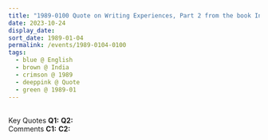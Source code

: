 ```yaml
---
title: "1989-0100 Quote on Writing Experiences, Part 2 from the book Insights, Inspirations and Eternal Moments, Chapter 38, Pages 109 and 110 by Yogi Mahajan, Flight from Mumbai to New Delhi, India"
date: 2023-10-24
display_date: 
sort_date: 1989-01-04
permalink: /events/1989-0104-0100
tags:
  - blue @ English
  - brown @ India
  - crimson @ 1989
  - deeppink @ Quote
  - green @ 1989-01
---
```


<br>

<wave-list>
  <list-title color="DarkSeaGreen" width="55">Key Quotes</list-title>
  <list-item color="BlanchedAlmond" width="280"><b>Q1:</b> <i></i></list-item>
  <list-item color="Lavender" width="280"><b>Q2:</b> <i></i></list-item>
</wave-list>

<br>

<wave-list>
  <list-title color="DarkSeaGreen" width="55">Comments</list-title>
  <list-item color="BlanchedAlmond" width="280"><b>C1:</b> <i></i></list-item>
  <list-item color="Lavender" width="280"><b>C2:</b> <i></i></list-item>
</wave-list>